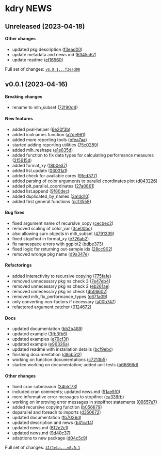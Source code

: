 # kdry NEWS

## Unreleased (2023-04-18)

#### Other changes

-   updated pkg description
    ([f3ead00](https://github.com/kapsner/kdry/tree/f3ead00c55ed2ea2207bbadcb218f82c1adbcf2b))
-   update metadata and news.md
    ([6345c67](https://github.com/kapsner/kdry/tree/6345c67aed035169618f2a0b5a34ed33eead44ea))
-   update readme
    ([ef16560](https://github.com/kapsner/kdry/tree/ef1656065cb0a69e6db9a29e9d00008c9f1bfaee))

Full set of changes:
[`v0.0.1...f3ead00`](https://github.com/kapsner/kdry/compare/v0.0.1...f3ead00)

## v0.0.1 (2023-04-16)

#### Breaking changes

-   rename to mlh\_subset
    ([72f90d4](https://github.com/kapsner/kdry/tree/72f90d4d8ef5a2cc8bcd88fac9a1fa644203781f))

#### New features

-   added pval-helper
    ([6e20f3b](https://github.com/kapsner/kdry/tree/6e20f3ba1e52fd8ff17962ee3a99c8e222121086))
-   added icolnames function
    ([a2de961](https://github.com/kapsner/kdry/tree/a2de9617d3c374e916d88d878d1475b9480d3754))
-   added more reporting tools
    ([bfea7aa](https://github.com/kapsner/kdry/tree/bfea7aabbbac446f5baf2c74d5a599fd71e96964))
-   started adding reporting utilities
    ([75c0289](https://github.com/kapsner/kdry/tree/75c028947289c5824641522cb70e327a5293c498))
-   added mlh\_reshape
    ([e1e835d](https://github.com/kapsner/kdry/tree/e1e835d5ff19aac34145d1abd5f70801bd5a4ddb))
-   added function to fix data types for calculating performance
    measures
    ([215615d](https://github.com/kapsner/kdry/tree/215615def900d10b46aff9b722a6bd8dfbe28efa))
-   added format\_xy
    ([18b0e37](https://github.com/kapsner/kdry/tree/18b0e37e3df2eaaee2caf17553781cd5059a4e96))
-   added list.update
    ([03031a1](https://github.com/kapsner/kdry/tree/03031a16807bbad308f405aebb44d13679148ee6))
-   added check for available cores
    ([9fed377](https://github.com/kapsner/kdry/tree/9fed377d6691eb6dd9298088e278060659078559))
-   added parsing of color arguments to parallel coordinates plot
    ([d043226](https://github.com/kapsner/kdry/tree/d043226211b8dab6dabc9c603de0dc709ce2e976))
-   added plt\_parallel\_coordinates
    ([27a0861](https://github.com/kapsner/kdry/tree/27a0861cca8fc77d3e07d1d0136e5ff6cd1b0341))
-   added list.append
    ([9f80dec](https://github.com/kapsner/kdry/tree/9f80dec219d457bfbf6beb3601d6e4ff11b8178d))
-   added duplicated\_by\_names
    ([3a1dd10](https://github.com/kapsner/kdry/tree/3a1dd10fa68e26d114fab21bcd24ef8f4ab80980))
-   added first general functions
    ([cc13558](https://github.com/kapsner/kdry/tree/cc13558ab12cd383c8ffd6cb123a1660bc0a3f7f))

#### Bug fixes

-   fixed argument name of recursive\_copy
    ([cecbec2](https://github.com/kapsner/kdry/tree/cecbec26ed1d87be0d3bfc60b52893e56e33c6e5))
-   removed scaling of color\_var
    ([3ce00bc](https://github.com/kapsner/kdry/tree/3ce00bc58ba3847c567554c0835f63ba3958d61c))
-   also allowing surv objects in mlh\_subset
    ([4791339](https://github.com/kapsner/kdry/tree/479133999030b58508d2cab461d45ac5e723b985))
-   fixed stopifnot in format\_xy
    ([e726ab2](https://github.com/kapsner/kdry/tree/e726ab2339990172fb6f0ba52e7d4f5e5fd58a62))
-   fix namespace errors with ggplot2
    ([bdbe373](https://github.com/kapsner/kdry/tree/bdbe37380e4a9691ec23a11cb77c217921d6ac1d))
-   fixed logic for returning out-sample ids
    ([28cc902](https://github.com/kapsner/kdry/tree/28cc902e7967fba95a831fa69a143a7f439669a5))
-   removed wronge pkg name
    ([d9a347e](https://github.com/kapsner/kdry/tree/d9a347e6e793def1c0e67bb9ace798584ce3fe5c))

#### Refactorings

-   added interactivity to recursive copying
    ([775fafe](https://github.com/kapsner/kdry/tree/775fafe48976b946586db88518ccc57691c9acb3))
-   removed unnecessary pkg ns check 3
    ([7e47eb4](https://github.com/kapsner/kdry/tree/7e47eb4c3deb0c19b2452b24d9b6ed22d8271099))
-   removed unnecessary pkg ns check 2
    ([eb261ae](https://github.com/kapsner/kdry/tree/eb261ae7ba37a9ff100c54ed087efa6ac9603009))
-   removed unnecessary pkg ns check
    ([4b06602](https://github.com/kapsner/kdry/tree/4b06602d3168e4061ec7afe31c1065729ede7eb3))
-   removed mlh\_fix\_performance\_types
    ([c671a09](https://github.com/kapsner/kdry/tree/c671a09eaf898ebb3169de18d53e444d7b262106))
-   only converting non-factors if necessary
    ([a00b747](https://github.com/kapsner/kdry/tree/a00b7473d2f34f9a3b82c3e39f6522dc41b8b610))
-   refactored argument catcher
    ([0124672](https://github.com/kapsner/kdry/tree/01246724d47d1b123323b95167c459501d7104e2))

#### Docs

-   updated documentation
    ([bb2b489](https://github.com/kapsner/kdry/tree/bb2b48985dab5a1ed8c4232f4debf26d51e723f3))
-   updated example
    ([3fb3fb6](https://github.com/kapsner/kdry/tree/3fb3fb6d7715579f7a59fdc69d43555110da7198))
-   updated examples
    ([e79cf3f](https://github.com/kapsner/kdry/tree/e79cf3f3d25760d7686b597cd16b822314ef3cfb))
-   updated example
    ([e96326a](https://github.com/kapsner/kdry/tree/e96326a9b54314ac1ee384bbbe4cde844c06b6f2))
-   updated readme with installation details
    ([bcf9ebc](https://github.com/kapsner/kdry/tree/bcf9ebc8bc5420b21915c226ae1f6ab52b77a4c6))
-   finishing documentation
    ([d9ab512](https://github.com/kapsner/kdry/tree/d9ab51200e4ac38aa1749167940fd23f84dd397b))
-   working on function documentations
    ([c7213b5](https://github.com/kapsner/kdry/tree/c7213b5a25f097faf8a642dffb55b7a72760db08))
-   started working on documentation; added unit tests
    ([b66666d](https://github.com/kapsner/kdry/tree/b66666dae1ae640f7258d40694ecb0b397561e87))

#### Other changes

-   fixed cran submission
    ([34b5f73](https://github.com/kapsner/kdry/tree/34b5f734fa7557190fa380c09179e014de0f25dd))
-   included cran comments; updated news.md
    ([51ae5f0](https://github.com/kapsner/kdry/tree/51ae5f08f6030fc397f730feed6a023645750735))
-   more informative error messages to stopifnot
    ([ca338fb](https://github.com/kapsner/kdry/tree/ca338fba30c7cf2a504979649d67c9b6a9c542df))
-   working on improving error messages in stopifnot statements
    ([09657e7](https://github.com/kapsner/kdry/tree/09657e794c2fa5fda253ad6da91b9abacf25ef8e))
-   added recursive copying function
    ([b056879](https://github.com/kapsner/kdry/tree/b0568790248f82c087046adb3bfe885a3aed69f0))
-   doparallel and foreach to imports
    ([d350672](https://github.com/kapsner/kdry/tree/d35067255518671e2e2d1347410bfde182e2ebaf))
-   updated documentation
    ([fb7036d](https://github.com/kapsner/kdry/tree/fb7036d5f280c64146a21b1cde4ee51ce4a2721a))
-   updated description and news
    ([b41ca14](https://github.com/kapsner/kdry/tree/b41ca14c7b75f8bed2e60bdb4d0b39b0b88d85b0))
-   updated news.md
    ([812e2c1](https://github.com/kapsner/kdry/tree/812e2c14227a3e693b012666aa5f836478f77233))
-   updated news.md
    ([9d40c37](https://github.com/kapsner/kdry/tree/9d40c37759d1ba5ad8b26dd17192c301b2d2d236))
-   adaptions to new package
    ([d04c5c9](https://github.com/kapsner/kdry/tree/d04c5c968bf2dfeff15adeafe0930850f3257f99))

Full set of changes:
[`41f1eba...v0.0.1`](https://github.com/kapsner/kdry/compare/41f1eba...v0.0.1)

